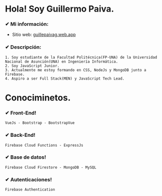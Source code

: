 # Hola! Soy Guillermo Paiva.

### ✔ Mi información:
- Sitio web: [guillepaivag.web.app](https://guillepaivag.web.app)

### ✔ Descripción:
~~~
1. Soy estudiante de la Facultad Politécnica(FP-UNA) de la Universidad Nacional de Asunción(UNA) en Ingeniería Informática.
2. Soy JavaScript Junior.
3. Actualmente me estoy formando en CSS, NodeJs y MongoDB junto a Firebase.
4. Aspiro a ser Full Stack(MEN) y JavaScript Tech Lead.
~~~

# Conociminetos.

### ✔ Front-End!
~~~
VueJs - Bootstrap - BootstrapVue
~~~

### ✔ Back-End!
~~~
Firebase Cloud Functions - ExpressJs
~~~

### ✔ Base de datos!
~~~
Firebase Cloud Firestore - MongoDB - MySQL
~~~

### ✔ Autenticaciones!
~~~
Firebase Authentication
~~~
